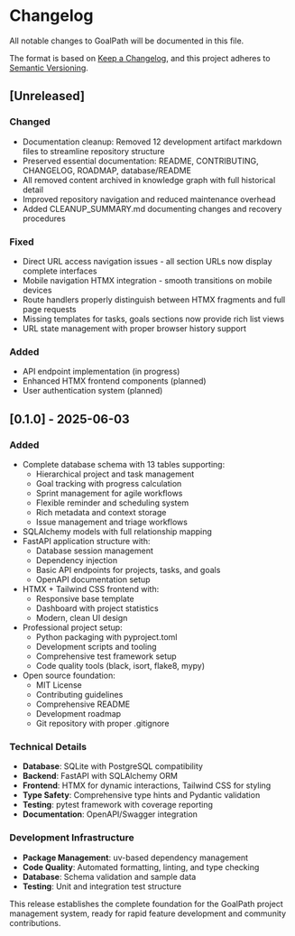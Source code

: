 # Changelog

All notable changes to GoalPath will be documented in this file.

The format is based on [Keep a Changelog](https://keepachangelog.com/en/1.0.0/),
and this project adheres to [Semantic Versioning](https://semver.org/spec/v2.0.0.html).

## [Unreleased]

### Changed
- Documentation cleanup: Removed 12 development artifact markdown files to streamline repository structure
- Preserved essential documentation: README, CONTRIBUTING, CHANGELOG, ROADMAP, database/README
- All removed content archived in knowledge graph with full historical detail
- Improved repository navigation and reduced maintenance overhead
- Added CLEANUP_SUMMARY.md documenting changes and recovery procedures

### Fixed
- Direct URL access navigation issues - all section URLs now display complete interfaces
- Mobile navigation HTMX integration - smooth transitions on mobile devices
- Route handlers properly distinguish between HTMX fragments and full page requests
- Missing templates for tasks, goals sections now provide rich list views
- URL state management with proper browser history support

### Added
- API endpoint implementation (in progress)
- Enhanced HTMX frontend components (planned)
- User authentication system (planned)

## [0.1.0] - 2025-06-03

### Added
- Complete database schema with 13 tables supporting:
  - Hierarchical project and task management
  - Goal tracking with progress calculation
  - Sprint management for agile workflows
  - Flexible reminder and scheduling system
  - Rich metadata and context storage
  - Issue management and triage workflows
- SQLAlchemy models with full relationship mapping
- FastAPI application structure with:
  - Database session management
  - Dependency injection
  - Basic API endpoints for projects, tasks, and goals
  - OpenAPI documentation setup
- HTMX + Tailwind CSS frontend with:
  - Responsive base template
  - Dashboard with project statistics
  - Modern, clean UI design
- Professional project setup:
  - Python packaging with pyproject.toml
  - Development scripts and tooling
  - Comprehensive test framework setup
  - Code quality tools (black, isort, flake8, mypy)
- Open source foundation:
  - MIT License
  - Contributing guidelines
  - Comprehensive README
  - Development roadmap
  - Git repository with proper .gitignore

### Technical Details
- **Database**: SQLite with PostgreSQL compatibility
- **Backend**: FastAPI with SQLAlchemy ORM
- **Frontend**: HTMX for dynamic interactions, Tailwind CSS for styling
- **Type Safety**: Comprehensive type hints and Pydantic validation
- **Testing**: pytest framework with coverage reporting
- **Documentation**: OpenAPI/Swagger integration

### Development Infrastructure
- **Package Management**: uv-based dependency management
- **Code Quality**: Automated formatting, linting, and type checking
- **Database**: Schema validation and sample data
- **Testing**: Unit and integration test structure

This release establishes the complete foundation for the GoalPath project management system, ready for rapid feature development and community contributions.
